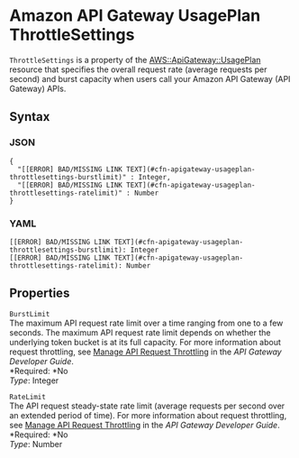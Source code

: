 # Amazon API Gateway UsagePlan ThrottleSettings<a name="aws-properties-apigateway-usageplan-throttlesettings"></a>

`ThrottleSettings` is a property of the [AWS::ApiGateway::UsagePlan](aws-resource-apigateway-usageplan.md) resource that specifies the overall request rate \(average requests per second\) and burst capacity when users call your Amazon API Gateway \(API Gateway\) APIs\.

## Syntax<a name="aws-properties-apigateway-usageplan-throttlesettings-syntax"></a>

### JSON<a name="aws-properties-apigateway-usageplan-throttlesettings-syntax.json"></a>

```
{
  "[[ERROR] BAD/MISSING LINK TEXT](#cfn-apigateway-usageplan-throttlesettings-burstlimit)" : Integer,
  "[[ERROR] BAD/MISSING LINK TEXT](#cfn-apigateway-usageplan-throttlesettings-ratelimit)" : Number
}
```

### YAML<a name="aws-properties-apigateway-usageplan-throttlesettings-syntax.yaml"></a>

```
[[ERROR] BAD/MISSING LINK TEXT](#cfn-apigateway-usageplan-throttlesettings-burstlimit): Integer
[[ERROR] BAD/MISSING LINK TEXT](#cfn-apigateway-usageplan-throttlesettings-ratelimit): Number
```

## Properties<a name="aws-properties-apigateway-usageplan-throttlesettings-properties"></a>

`BurstLimit`  
The maximum API request rate limit over a time ranging from one to a few seconds\. The maximum API request rate limit depends on whether the underlying token bucket is at its full capacity\. For more information about request throttling, see [Manage API Request Throttling](http://docs.aws.amazon.com/apigateway/latest/developerguide/api-gateway-request-throttling.html) in the *API Gateway Developer Guide*\.  
*Required: *No  
*Type*: Integer

`RateLimit`  
The API request steady\-state rate limit \(average requests per second over an extended period of time\)\. For more information about request throttling, see [Manage API Request Throttling](http://docs.aws.amazon.com/apigateway/latest/developerguide/api-gateway-request-throttling.html) in the *API Gateway Developer Guide*\.  
*Required: *No  
*Type*: Number